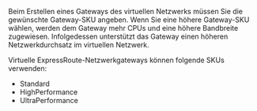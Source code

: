 Beim Erstellen eines Gateways des virtuellen Netzwerks müssen Sie die gewünschte Gateway-SKU angeben. Wenn Sie eine höhere Gateway-SKU wählen, werden dem Gateway mehr CPUs und eine höhere Bandbreite zugewiesen. Infolgedessen unterstützt das Gateway einen höheren Netzwerkdurchsatz im virtuellen Netzwerk. 

Virtuelle ExpressRoute-Netzwerkgateways können folgende SKUs verwenden: 

* Standard
* HighPerformance
* UltraPerformance

